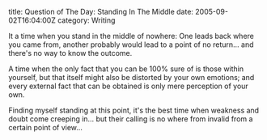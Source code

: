 title: Question of The Day: Standing In The Middle
date: 2005-09-02T16:04:00Z
category: Writing

It a time when you stand in the middle of nowhere: One leads back where you came from, another probably would lead to a point of no return… and there's no way to know the outcome.

A time when the only fact that you can be 100% sure of is those within yourself, but that itself might also be distorted by your own emotions; and every external fact that can be obtained is only mere perception of your own.

Finding myself standing at this point, it's the best time when weakness and doubt come creeping in… but their calling is no where from invalid from a certain point of view…
